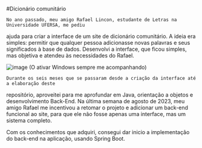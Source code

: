 #Dicionário comunitário

    No ano passado, meu amigo Rafael Lincon, estudante de Letras na Universidade UFERSA, me pediu 
ajuda para criar a interface de um site de dicionário comunitário. A ideia era simples: permitir que 
qualquer pessoa adicionasse novas palavras e seus significados à base de dados. 
Desenvolvi a interface, que ficou simples, mas objetiva e atendeu às necessidades do Rafael.

  ![image](https://github.com/user-attachments/assets/528adc09-4aa7-4a7a-92e1-214dfb9b88ee)
  (O ativar Windows sempre me acompanhando)

    Durante os seis meses que se passaram desde a criação da interface até a elaboração deste 
repositório, aproveitei para me aprofundar em Java, orientação a objetos e desenvolvimento Back-End. 
Na última semana de agosto de 2023, meu amigo Rafael me incentivou a retomar o projeto e adicionar um back-end 
funcional ao site, para que ele não fosse apenas uma interface, mas um sistema completo.

  Com os conhecimentos que adquiri, consegui dar inicio a implementação do back-end na aplicação, usando Spring Boot. 
